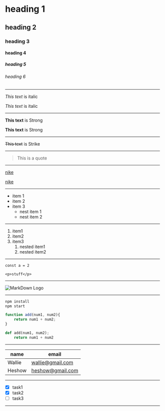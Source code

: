 <!-- headings we use # -->
# heading 1
## heading 2
### heading 3
#### heading 4
##### heading 5
###### heading 6 

___
<!-- Italics -->
*This text* is italic

_This text_ is italic

___

<!-- Strong -->
**This text** is Strong

__This text__ is Strong
___

<!-- Strike Through -->
~~This text~~ is Strike

___

<!-- BlockQuote -->
> This is a quote
___
<!-- Links -->
<!-- [text](link) -->
[nike](https://www.nike.com)

[nike](https://www.nike.com "nike")
___
<!-- UL -->
* item 1
* item 2
* item 3
  * nest item 1
  * nest item 2

___
<!-- Orderlist -->
1. item1
2. item2
3. item3
   1. nested item1
   2. nested item2
___
<!-- inline codeblock -->
`const a = 2`

`<p>stuff</p>`
___
<!-- images -->

<!-- ![alt-text](imagelocation) -->
![MarkDown Logo](https://markdown-here.com/img/icon256.png)
___

<!-- Github markdown -->
<!-- codeblocks -->
```bash
npm install
npm start
```

```javascript
function add(num1, num2){
    return num1 + num2;
}
```

```python
def add(num1, num2);
    return num1 + num2
```
___
<!-- tables -->
| name  | email   |
|---|---|
|Wallie |wallie@gmail.com|
|Heshow |heshow@gmail.com|
___
<!-- Task list  -->
* [x] task1
* [x] task2
* [ ] task3

___